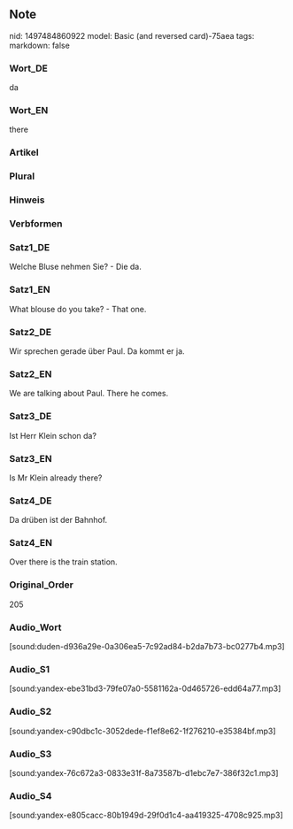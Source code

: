 ## Note
nid: 1497484860922
model: Basic (and reversed card)-75aea
tags: 
markdown: false

### Wort_DE
da

### Wort_EN
there

### Artikel


### Plural


### Hinweis


### Verbformen


### Satz1_DE
Welche Bluse nehmen Sie? - Die da.

### Satz1_EN
What blouse do you take? - That one.

### Satz2_DE
Wir sprechen gerade über Paul. Da kommt er ja.

### Satz2_EN
We are talking about Paul. There he comes.

### Satz3_DE
Ist Herr Klein schon da?

### Satz3_EN
Is Mr Klein already there?

### Satz4_DE
Da drüben ist der Bahnhof.

### Satz4_EN
Over there is the train station.

### Original_Order
205

### Audio_Wort
[sound:duden-d936a29e-0a306ea5-7c92ad84-b2da7b73-bc0277b4.mp3]

### Audio_S1
[sound:yandex-ebe31bd3-79fe07a0-5581162a-0d465726-edd64a77.mp3]

### Audio_S2
[sound:yandex-c90dbc1c-3052dede-f1ef8e62-1f276210-e35384bf.mp3]

### Audio_S3
[sound:yandex-76c672a3-0833e31f-8a73587b-d1ebc7e7-386f32c1.mp3]

### Audio_S4
[sound:yandex-e805cacc-80b1949d-29f0d1c4-aa419325-4708c925.mp3]
